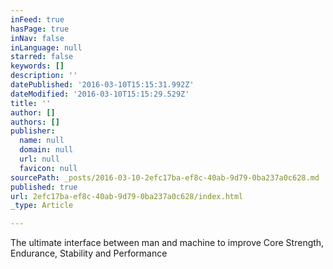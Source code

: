 ```yaml
---
inFeed: true
hasPage: true
inNav: false
inLanguage: null
starred: false
keywords: []
description: ''
datePublished: '2016-03-10T15:15:31.992Z'
dateModified: '2016-03-10T15:15:29.529Z'
title: ''
author: []
authors: []
publisher:
  name: null
  domain: null
  url: null
  favicon: null
sourcePath: _posts/2016-03-10-2efc17ba-ef8c-40ab-9d79-0ba237a0c628.md
published: true
url: 2efc17ba-ef8c-40ab-9d79-0ba237a0c628/index.html
_type: Article

---
```

The ultimate interface between man and machine to improve Core Strength, Endurance, Stability and Performance
